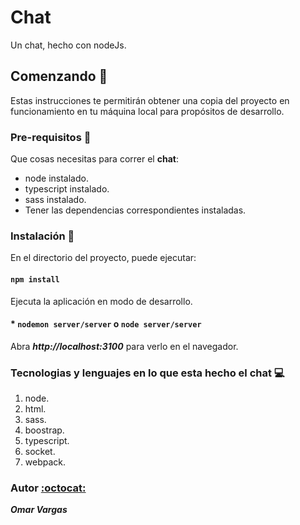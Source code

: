 # Chat

Un chat, hecho con nodeJs.

## Comenzando :rocket:

Estas instrucciones te permitirán obtener una copia del proyecto en funcionamiento en tu máquina local para propósitos de desarrollo.

### Pre-requisitos :pencil:

Que cosas necesitas para correr el **chat**:

* node instalado.
* typescript instalado.
* sass instalado.
* Tener las dependencias correspondientes instaladas.

### Instalación :wrench:

En el directorio del proyecto, puede ejecutar:

#### ``npm install``

Ejecuta la aplicación en modo de desarrollo.
#### * ``nodemon server/server`` o ``node server/server``
Abra _**http://localhost:3100**_ para verlo en el navegador.

### Tecnologias y lenguajes en lo que esta hecho el **chat** :computer:

1. node.
2. html.
3. sass.
4. boostrap.
5. typescript.
6. socket.
7. webpack.

### Autor [:octocat:](https://github.com/OmarVargas235)

**_Omar Vargas_**
